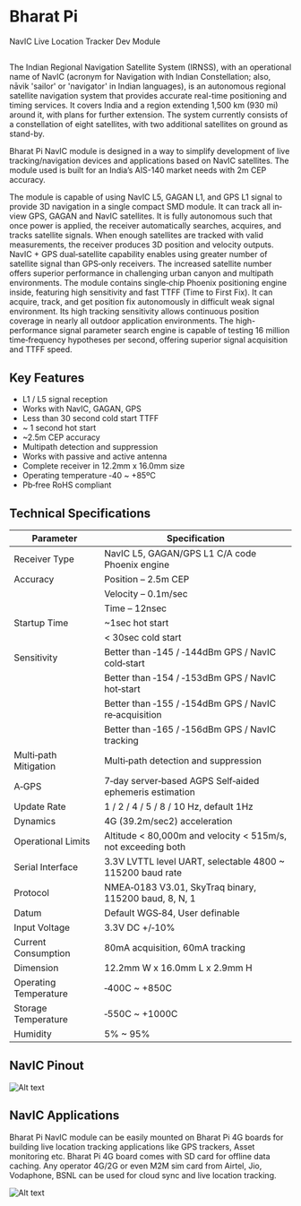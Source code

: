 # Bharat Pi ##
NavIC Live Location Tracker Dev Module
##
The Indian Regional Navigation Satellite System (IRNSS), with an operational name of 
NavIC (acronym for Navigation with Indian Constellation; also, nāvik 'sailor' or 'navigator' 
in Indian languages), is an autonomous regional satellite navigation system that provides 
accurate real-time positioning and timing services. It covers India and a region extending 
1,500 km (930 mi) around it, with plans for further extension. The system currently 
consists of a constellation of eight satellites, with two additional satellites on ground as 
stand-by.

Bharat Pi NavIC module is designed in a way to simplify development of live 
tracking/navigation devices and applications based on NavIC satellites. The module used 
is built for an India’s AIS-140 market needs with 2m CEP accuracy.

The module is capable of using NavIC L5, GAGAN L1, and GPS L1 signal to provide 3D
navigation in a single compact SMD module. It can track all in‐view GPS, GAGAN and 
NavIC satellites. It is fully autonomous such that once power is applied, the receiver 
automatically searches, acquires, and tracks satellite signals. When enough satellites are 
tracked with valid measurements, the receiver produces 3D position and velocity outputs.
NavIC + GPS dual‐satellite capability enables using greater number of satellite signal than 
GPS‐only receivers. The increased satellite number offers superior performance in
challenging urban canyon and multipath environments. The module contains single‐chip 
Phoenix positioning engine inside, featuring high sensitivity and fast TTFF (Time to First 
Fix). It can acquire, track, and get position fix autonomously in difficult weak signal 
environment. Its high tracking sensitivity allows continuous position coverage in nearly 
all outdoor application environments. The high-performance signal parameter search 
engine is capable of testing 16 million time‐frequency hypotheses per second, offering 
superior signal acquisition and TTFF speed.

## Key Features
- L1 / L5 signal reception
- Works with NavIC, GAGAN, GPS
- Less than 30 second cold start TTFF
- ~ 1 second hot start
- ~2.5m CEP accuracy
- Multipath detection and suppression
- Works with passive and active antenna
- Complete receiver in 12.2mm x 16.0mm size
- Operating temperature ‐40 ~ +85ºC
- Pb‐free RoHS compliant

## Technical Specifications

| Parameter               | Specification                                            |
|-------------------------|----------------------------------------------------------|
| Receiver Type           | NavIC L5, GAGAN/GPS L1 C/A code Phoenix engine          |
| Accuracy                | Position – 2.5m CEP                                      |
|                         | Velocity – 0.1m/sec                                      |
|                         | Time – 12nsec                                            |
| Startup Time            | ~1sec hot start                                          |
|                         | < 30sec cold start                                       |
| Sensitivity             | Better than ‐145 / ‐144dBm GPS / NavIC cold‐start       |
|                         | Better than ‐154 / ‐153dBm GPS / NavIC hot‐start        |
|                         | Better than ‐155 / ‐154dBm GPS / NavIC re‐acquisition   |
|                         | Better than ‐165 / ‐156dBm GPS / NavIC tracking          |
| Multi‐path Mitigation   | Multi‐path detection and suppression                     |
| A‐GPS                   | 7‐day server‐based AGPS   Self‐aided ephemeris estimation                                    |
| Update Rate             | 1 / 2 / 4 / 5 / 8 / 10 Hz, default 1Hz                   |
| Dynamics                | 4G (39.2m/sec2) acceleration                            |
| Operational Limits      | Altitude < 80,000m and velocity < 515m/s, not exceeding both|
| Serial Interface        | 3.3V LVTTL level UART, selectable 4800 ~ 115200 baud rate|
| Protocol                | NMEA‐0183 V3.01, SkyTraq binary, 115200 baud, 8, N, 1   |
| Datum                   | Default WGS‐84, User definable                           |
| Input Voltage           | 3.3V DC +/‐10%                                          |
| Current Consumption     | 80mA acquisition, 60mA tracking                         |
| Dimension               | 12.2mm W x 16.0mm L x 2.9mm H                           |
| Operating Temperature   | ‐400C ~ +850C                                           |
| Storage Temperature     | ‐550C ~ +1000C                                          |
| Humidity                | 5% ~ 95%                                                 |

## NavIC Pinout

![Alt text](https://i0.wp.com/bharatpi.net/wp-content/uploads/2024/02/Bharat-Pi-NavIC-Module-Pinout-R1.png?fit=2122%2C1490&ssl=1)

## NavIC Applications

Bharat Pi NavIC module can be easily mounted on Bharat Pi 4G boards for building live 
location tracking applications like GPS trackers, Asset monitoring etc. Bharat Pi 4G 
board comes with SD card for offline data caching. Any operator 4G/2G or even M2M 
sim card from Airtel, Jio, Vodaphone, BSNL can be used for cloud sync and live location 
tracking.

![Alt text](https://i0.wp.com/bharatpi.net/wp-content/uploads/2023/12/IMG20240104144244-scaled.jpg?fit=2560%2C1920&ssl=1)





